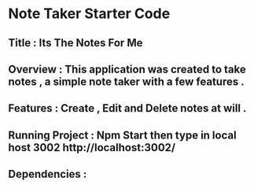 # Note Taker Starter Code

## Title : Its The Notes For Me 

## Overview : This application was created to take notes , a simple note taker with a few features .

## Features : Create , Edit and Delete notes at will .

## Running Project : Npm Start then type in local host 3002  http://localhost:3002/

## Dependencies : 